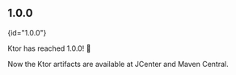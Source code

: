 [//]: # (title: 1.0.0)
[//]: # (caption: Migrating 1.0.0-beta-3 → 1.0.0)
[//]: # (category: quickstart)

## 1.0.0
{id="1.0.0"}

Ktor has reached 1.0.0! 🎉

Now the Ktor artifacts are available at JCenter and Maven Central.